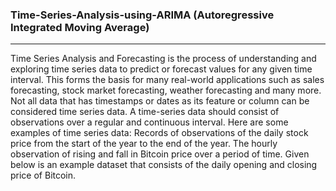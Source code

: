 ### Time-Series-Analysis-using-ARIMA (Autoregressive Integrated Moving Average)
------------------------
Time Series Analysis and Forecasting is the process of understanding and exploring time series data to predict or forecast values for any given time interval. This forms the basis for many real-world applications such as sales forecasting, stock market forecasting, weather forecasting and many more.
Not all data that has timestamps or dates as its feature or column can be considered time series data. A time-series data should consist of observations over a regular and continuous interval. Here are some examples of time series data:
Records of observations of the daily stock price from the start of the year to the end of the year. The hourly observation of rising and fall in Bitcoin price over a period of time. Given below is an example dataset that consists of the daily opening and closing price of Bitcoin.
